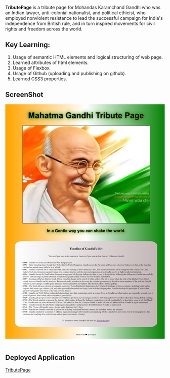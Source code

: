**TributePage** is a tribute page for Mohandas Karamchand Gandhi who was an Indian lawyer, anti-colonial nationalist, and political ethicist, who employed nonviolent resistance to lead the successful campaign for India's independence from British rule, and in turn inspired movements for civil rights and freedom across the world.

## Key Learning:

1. Usage of semantic HTML elements and logical structuring of web page.
2. Learned attributes of html elements.
3. Usage of Flexbox.
4. Usage of Github (uploading and publishing on github).
5. Learned CSS3 properties.

## ScreenShot

![TributePage](./assets/images/Tributepage.png)

## Deployed Application

[TributePage]()

